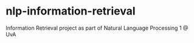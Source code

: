 # nlp-information-retrieval
Information Retrieval project as part of Natural Language Processing 1 @ UvA

